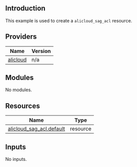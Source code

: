 ## Introduction

This example is used to create a `alicloud_sag_acl` resource.

<!-- BEGIN_TF_DOCS -->
## Providers

| Name | Version |
|------|---------|
| <a name="provider_alicloud"></a> [alicloud](#provider\_alicloud) | n/a |

## Modules

No modules.

## Resources

| Name | Type |
|------|------|
| [alicloud_sag_acl.default](https://registry.terraform.io/providers/aliyun/alicloud/latest/docs/resources/sag_acl) | resource |

## Inputs

No inputs.
<!-- END_TF_DOCS -->    